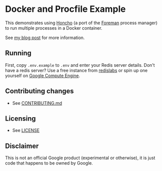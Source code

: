 # Docker and Procfile Example

This demonstrates using [Honcho](https://honcho.readthedocs.org/en/latest/) (a port of the [Foreman](http://ddollar.github.io/foreman/) process manager) to run multiple processes in a Docker container.

See [my blog post](http://blog.jonparrott.com/docker-procfiles/) for more information.

## Running

First, copy ``.env.example`` to ``.env`` and enter your Redis server details. Don't have a redis server? Use a free instance from [redislabs](https://redislabs.com) or spin up one yourself on [Google Compute Engine](https://cloud.google.com/solutions/redis/click-to-deploy).

## Contributing changes

* See [CONTRIBUTING.md](CONTRIBUTING.md)

## Licensing

* See [LICENSE](LICENSE)

## Disclaimer

This is not an official Google product (experimental or otherwise), it is just code that happens to be owned by Google.
